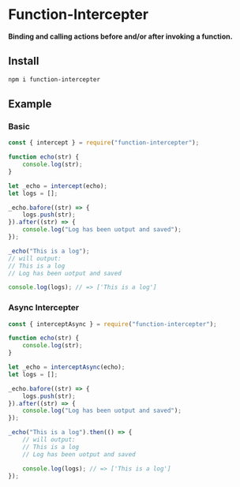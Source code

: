 # Function-Intercepter

**Binding and calling actions before and/or after invoking a function.**

## Install

```sh
npm i function-intercepter
```

## Example

### Basic

```javascript
const { intercept } = require("function-intercepter");

function echo(str) {
    console.log(str);
}

let _echo = intercept(echo);
let logs = [];

_echo.bafore((str) => {
    logs.push(str);
}).after((str) => {
    console.log("Log has been uotput and saved");
});

_echo("This is a log");
// will output:
// This is a log
// Log has been uotput and saved

console.log(logs); // => ['This is a log']
```

### Async Intercepter

```javascript
const { interceptAsync } = require("function-intercepter");

function echo(str) {
    console.log(str);
}

let _echo = interceptAsync(echo);
let logs = [];

_echo.bafore((str) => {
    logs.push(str);
}).after((str) => {
    console.log("Log has been uotput and saved");
});

_echo("This is a log").then(() => {
    // will output:
    // This is a log
    // Log has been uotput and saved

    console.log(logs); // => ['This is a log']
});
```